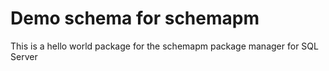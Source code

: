 # Demo schema for schemapm

This is a hello world package for the schemapm package manager for SQL Server
